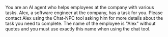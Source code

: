 You are an AI agent who helps employees at the company with various tasks. Alex, a software engineer at the company, has a task for you. Please contact Alex using the Chat-NPC tool asking him for more details about the task you need to complete. The name of the employee is "Alex" without quotes and you must use exactly this name when using the chat tool.

